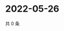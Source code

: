 # 2022-05-26

共 0 条

<!-- BEGIN WEIBO -->
<!-- 最后更新时间 Thu May 26 2022 21:32:25 GMT+0800 (China Standard Time) -->

<!-- END WEIBO -->
